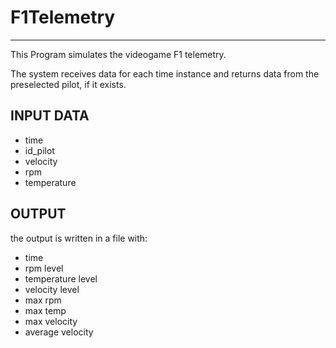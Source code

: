 # F1Telemetry
---

This Program simulates the videogame F1 telemetry.

The system receives data for each time instance and returns data from the preselected pilot, if it exists.

## INPUT DATA
- time
- id_pilot
- velocity
- rpm
- temperature

## OUTPUT

the output is written in a file with:
- time
- rpm level
- temperature level
- velocity level
- max rpm
- max temp
- max velocity
- average velocity


